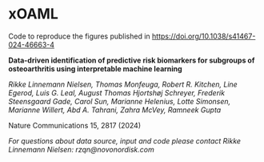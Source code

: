 # xOAML

Code to reproduce the figures published in https://doi.org/10.1038/s41467-024-46663-4

**Data-driven identification of predictive risk biomarkers for subgroups of osteoarthritis using interpretable machine learning**
  
  _Rikke Linnemann Nielsen, Thomas Monfeuga, Robert R. Kitchen, Line Egerod, Luis G. Leal, August Thomas Hjortshøj Schreyer, Frederik Steensgaard Gade, Carol Sun, Marianne Helenius, Lotte Simonsen, Marianne Willert, Abd A. Tahrani, Zahra McVey, Ramneek Gupta_

Nature Communications  15, 2817 (2024)

_For questions about data source, input and code please contact Rikke Linnemann Nielsen: rzqn@novonordisk.com_
